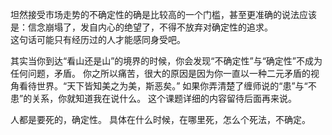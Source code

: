 

坦然接受市场走势的不确定性的确是比较高的一个门槛，甚至更准确的说法应该是：信念崩塌了，发自内心的绝望了，不得不放弃对确定性的追求。  
这句话可能只有经历过的人才能感同身受吧。

其实当你到达“看山还是山”的境界的时候，你会发现“不确定性”与“确定性”不成为任何问题，矛盾。
你之所以痛苦，很大的原因是因为你一直以一种二元矛盾的视角看待世界。“天下皆知美之为美，斯恶矣。”
如果你弄清楚了缠师说的“患”与“不患”的关系，你就知道我在说什么。
这个课题详细的内容留待后面再来说。

人都是要死的，确定性。
具体在什么时候，在哪里死，怎么个死法，不确定。